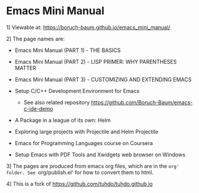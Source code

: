Emacs Mini Manual
=================

1] Viewable at: https://boruch-baum.github.io/emacs_mini_manual/

2] The page names are:

  * Emacs Mini Manual (PART 1) - THE BASICS

  * Emacs Mini Manual (PART 2) - LISP PRIMER: WHY PARENTHESES MATTER

  * Emacs Mini Manual (PART 3) - CUSTOMIZING AND EXTENDING EMACS

  * Setup C/C++ Development Environment for Emacs

    + See also related repository
      https://github.com/Boruch-Baum/emacs-c-ide-demo

  * A Package in a league of its own: Helm

  * Exploring large projects with Projectile and Helm Projectile

  * Emacs for Programming Languages course on Coursera

  * Setup Emacs with PDF Tools and Xwidgets web browser on Windows

3] The pages are produced from emacs org files, which are in the `org'
   folder. See `org/publish.el' for how to convert them to html.

4] This is a fork of https://github.com/tuhdo/tuhdo.github.io
